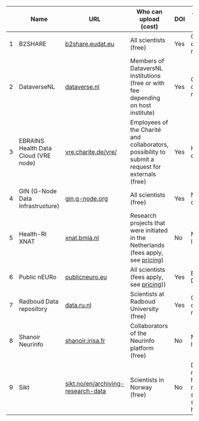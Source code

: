 |     | Name    | URL     | Who can upload (cost) |  DOI | Type of data hosted| Example of shared dataset |
| --- | ------- | ------- | --------------------- | -----| -------------------| ------------------------- |
| 1   | B2SHARE |[b2share.eudat.eu](https://b2share.eudat.eu)|All scientists (free)| Yes| Cross-disciplinary research data| [10.23728/B2SHARE.47AEEB85B5FF4C3CAB79A5C5B7DB49FA](https://doi.org/10.23728/B2SHARE.47AEEB85B5FF4C3CAB79A5C5B7DB49FA) |
| 2   | DataverseNL | [dataverse.nl](https://dataverse.nl) | Members of DataversNL institutions (free or with fee depending on host institute) | Yes | Cross-disciplinary research data| [10.34894/INHTP8](https://doi.org/10.34894/INHTP8)  |
| 3   | EBRAINS Health Data Cloud (VRE node) | [vre.charite.de/vre/](https://vre.charite.de/vre/) | Employees of the Charité and collaborators, possibility to submit a request for externals (free) | Yes | Human brain data| [10.25493/3VPN-ZY7](https://doi.org/10.25493/3VPN-ZY7)  |
| 4   | GIN (G-Node Data Infrastructure) | [gin.g-node.org](https://gin.g-node.org) | All scientists (free) | Yes | Neuroscience data | [10.12751/g-node.1lfvzi](https://doi.org/10.12751/g-node.1lfvzi)
| 5   | Health-RI XNAT | [xnat.bmia.nl](https://xnat.bmia.nl) | Research projects that were initiated in the Netherlands (fees apply, see [pricing](https://www.healthdata.nl/en/pricing-model-health-ri-services)) | No | Medical Imaging data | [xnat.health-ri.nl/data/projects/stwstrategyhn1](https://xnat.health-ri.nl/data/projects/stwstrategyhn1)
| 6   | Public nEURo  | [publicneuro.eu](https://publicneuro.eu) | All scientists (fees apply, see [pricing](https://publicneuro.eu/upload.html))) | Yes | Brain Imaging Data | [10.70883/QXBH2876](https://doi.org/10.70883/QXBH2876) |
| 7   | Radboud Data repository  | [data.ru.nl](https://data.ru.nl) | Scientists at Radboud University (free) | Yes | Cross-disciplinary research data | [10.34973/t6m1-x414](https://doi.org/10.34973/t6m1-x414) |
| 8   | Shanoir Neurinfo  | [shanoir.irisa.fr](https://shanoir.irisa.fr) | Collaborators of the Neurinfo platform (free) | No | Medical Imaging data | [shanoir.irisa.fr](https://shanoir.irisa.fr) “MSSEG-2” |
| 9   | Sikt | [sikt.no/en/archiving-research-data](https://sikt.no/en/archiving-research-data) | Scientists in Norway (free) | No | Data in medical and health research, social sciences, and humanities | No brain imaging dataset currently (see [sikt.no/en/find-data](https://sikt.no/en/find-data)) |
